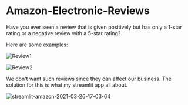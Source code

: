 # Amazon-Electronic-Reviews

Have you ever seen a review that is given positively but has only a 1-star rating or a negative review with a 5-star rating?

Here are some examples:

![Review1](https://user-images.githubusercontent.com/31875465/112632840-a585a000-8e5e-11eb-9a56-4162af70ac5b.jpeg)

![Review2](https://user-images.githubusercontent.com/31875465/112632865-acacae00-8e5e-11eb-91e2-d90f472f48bc.jpeg)


We don't want such reviews since they can affect our business.
The solution for this is what my streamlit app all about.

![streamlit-amazon-2021-03-26-17-03-64](https://user-images.githubusercontent.com/31875465/112630792-1c6d6980-8e5c-11eb-8424-3fd332235771.gif)




